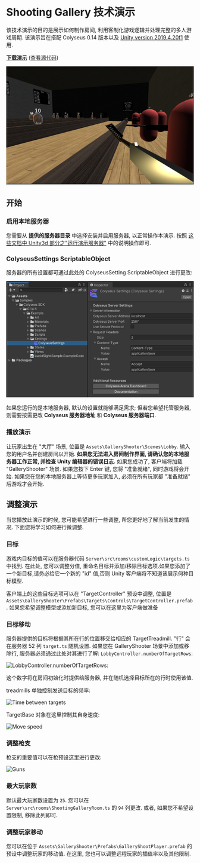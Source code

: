 # Shooting Gallery  技术演示

该技术演示的目的是展示如何制作房间, 利用客制化游戏逻辑并处理完整的多人游戏周期. 该演示旨在搭配  Colyseus 0.14 版本以及 [Unity version 2019.4.20f1](https://unity3d.com/unity/qa/lts-releases) 使用.

**[下载演示](https://github.com/colyseus/unity-demo-shooting-gallery/archive/master.zip)** ([查看源代码](https://github.com/colyseus/unity-demo-shooting-gallery/))

![屏幕截图](shooting-gallery/screenshot.png)

## 开始

### 启用本地服务器

您需要从 **提供的服务器目录** 中选择安装并启用服务器, 以正常操作本演示. 按照 [这些文档中 Unity3d 部分之"运行演示服务器"](/getting-started/unity3d-client/#running-the-demo-server) 中的说明操作即可.

### ColyseusSettings ScriptableObject

服务器的所有设置都可通过此处的 ColyseusSetting ScriptableObject 进行更改:

![ScriptableObject](common-images/scriptable-object.png)

如果您运行的是本地服务器, 默认的设置就能够满足需求; 但若您希望托管服务器, 则需要按需更改 **Colyseus 服务器地址** 和 **Colyseus 服务器端口**.

### 播放演示

让玩家出生在 "大厅" 场景, 位置是 `Assets\GalleryShooter\Scenes\Lobby`. 输入您的用户名并创建房间以开始. **如果您无法进入房间制作界面, 请确认您的本地服务器工作正常, 并检查 Unity 编辑器的错误日志.** 如果您成功了, 客户端将加载 "GalleryShooter" 场景. 如果您按下 Enter 键, 您将 "准备就绪", 同时游戏将会开始. 如果您在您的本地服务器上等待更多玩家加入, 必须在所有玩家都 "准备就绪" 后游戏才会开始.


## 调整演示

当您播放此演示的时候, 您可能希望进行一些调整, 帮您更好地了解当前发生的情况. 下面您将学习如何进行微调整.

### 目标

游戏内目标的值可以在服务器代码 `Server\src\rooms\customLogic\targets.ts` 中找到. 在此处, 您可以调整分值, 重命名目标并添加/移除目标选项.如果您添加了一个新目标,请务必给它一个新的 "id" 值,否则 Unity 客户端将不知道该展示何种目标模型.

客户端上的这些目标选项可以在 "TargetController" 预设中调整, 位置是 `Assets\GalleryShooter\Prefabs\Targets\Controls\TargetController.prefab`. 如果您希望调整模型或添加新目标, 您可以在这里为客户端做准备

### 目标移动

服务器提供的目标将根据其所在行的位置移交给相应的 TargetTreadmill. "行" 会在服务器 52 列 `target.ts` 随机设置. 如果您在 GalleryShooter 场景中添加或移除行, 服务器必须通过此处对其进行了解: `LobbyController.numberOfTargetRows`:

![LobbyController.numberOfTargetRows](/colyseus/demo/shooting-gallery/number-of-target-rows.png):

这个数字将在房间初始化时提供给服务器, 并在随机选择目标所在的行时使用该值.

treadmills 单独控制发送目标的频率:

![Time between targets](/colyseus/demo/shooting-gallery/time-between-targets.png)

TargetBase 对象在这里控制其自身速度:

![Move speed](/colyseus/demo/shooting-gallery/move-speed.png)

### 调整枪支

枪支的重要值可以在枪预设这里进行更改:

![Guns](/colyseus/demo/shooting-gallery/guns.png)

### 最大玩家数

默认最大玩家数设置为 `25`. 您可以在 `Server\src\rooms\ShootingGalleryRoom.ts` 的 `94` 列更改. 或者, 如果您不希望设置限制, 移除此列即可.

### 调整玩家移动

您可以在位于 `Assets\GalleryShooter\Prefabs\GalleryShootPlayer.prefab` 的预设中调整玩家的移动值. 在这里, 您也可以调整远程玩家的插值率以及其他限制.
